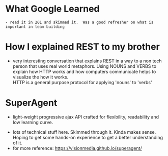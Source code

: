 # What Google Learned
    - read it in 201 and skimmed it.  Was a good refresher on what is important in team building

# How I explained REST to my brother
* very interesting conversation that explains REST in a way to a non tech person that uses real world metaphors.  Using NOUNS and VERBS to explain how HTTP works and how computers communicate helps to visualize the how it works.  
HTTP is a general purpose protocol for applying 'nouns' to 'verbs'

# SuperAgent
* light-weight progressive ajax API crafted for flexibility, readability and low learning curve.

- lots of technical stuff here.  Skimmed through it.  Kinda makes sense.  Hoping to get some hands-on experience to get a better understanding of it.  
- for more reference: https://visionmedia.github.io/superagent/
